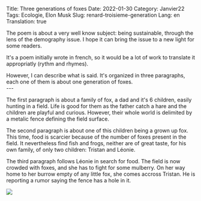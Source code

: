 Title: Three generations of foxes
Date: 2022-01-30
Category: Janvier22
Tags: Ecologie, Elon Musk
Slug: renard-troisieme-generation
Lang: en
Translation: true

<div id="left">
<p>
The poem is about a very well know subject: being sustainable, through the lens of the demography issue. 
I hope it can bring the issue to a new light for some readers.
</p>
<p>
It's a poem initially wrote in french, so it would be a lot of work to translate it appropriatly (rythm and rhymes).
</p>
However, I can describe what is said. It's organized in three paragraphs, each one of them is about one generation of foxes.

<br>
--- 
<br>

<p>
The first paragraph is about a family of fox, a dad and it's 6 children, easily hunting in a field.
Life is good for them as the father catch a hare and the children are playful and curious.
However, their whole world is delimited by a metalic fence defining the field surface.
</p>
<p>
The second paragraph is about one of this children being a grown up fox.
This time, food is scarcier because of the number of foxes present in the field.
It nevertheless find fish and frogs, neither are of great taste, for his own family, of only two children: Tristan and Léonie.
</p>
<p>
The third paragraph follows Léonie in search for food. The field is now crowded with foxes, and she has to fight for some mulberry.
On her way home to her burrow empty of any little fox, she comes accross Tristan.
He is reporting a rumor saying the fence has a hole in it.
</p>
</div>
<div id="right">
<img src="images/FOX.png" />
</div>